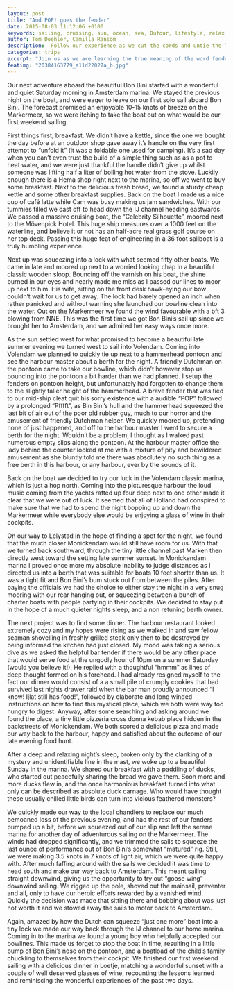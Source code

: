 ```yaml
---
layout: post
title: "And POP! goes the fender"
date: 2015-08-03 11:12:06 +0100
keywords: sailing, cruising, sun, ocean, sea, Dufour, lifestyle, relax, enjoy
author: Tom Doehler, Camilla Ransom
description:  Follow our experience as we cut the cords and untie the lines, leaving behind the buzz of our busy city lives, and immerse ourselves in a life of sailing, anchoring, boating and generally living a happy cruisers life.
categories: trips
excerpt: "Join us as we are learning the true meaning of the word fender bender while sailing to the cute dutch town of Monickendam."
featimg: "20384163779_a11d22027a_b.jpg"
---
```

Our next adventure aboard the beautiful Bon Bini started with a wonderful and quiet Saturday morning in Amsterdam marina. We stayed the previous night on the boat, and were eager to leave on our first solo sail aboard Bon Bini. The forecast promised an enjoyable 10-15 knots of breeze on the Markermeer, so we were itching to take the boat out on what would be our first weekend sailing.

First things first, breakfast. We didn’t have a kettle, since the one we bought the day before at an outdoor shop gave away it’s handle on the very first attempt to “unfold it” (it was a foldable one used for camping). It’s a sad day when you can’t even trust the build of a simple thing such as as a pot to heat water, and we were just thankful the handle didn’t give up whilst someone was lifting half a liter of boiling hot water from the stove. Luckily enough there is a Hema shop right next to the marina, so off we went to buy some breakfast. Next to the delicious fresh bread, we found a sturdy cheap kettle and some other breakfast supplies. Back on the boat I made us a nice cup of café latte while Cam was busy making us jam sandwiches. With our tummies filled we cast off to head down the IJ channel heading eastwards. We passed a massive cruising boat, the “Celebrity Silhouette”, moored next to the Mövenpick Hotel. This huge ship measures over a 1000 feet on the waterline, and believe it or not has an half-acre real grass golf course on her top deck. Passing this huge feat of engineering in a 36 foot sailboat is a truly humbling experience.

Next up was squeezing into a lock with what seemed fifty other boats. We came in late and moored up next to a worried looking chap in a beautiful classic wooden sloop. Bouncing off the varnish on his boat, the shine burned in our eyes and nearly made me miss as I passed our lines to moor up next to him. His wife, sitting on the front desk hawk-eying our bow couldn’t wait for us to get away. The lock had barely opened an inch when rather panicked and without warning she launched our bowline clean into the water.
Out on the Markermeer we found the wind favourable with a bft 3 blowing from NNE. This was the first time we got Bon Bini’s sail up since we brought her to Amsterdam, and we admired her easy ways once more.

As the sun settled west for what promised to become a beautiful late summer evening we turned west to sail into Volendam. Coming into Volendam we planned to quickly tie up next to a hammerhead pontoon and see the harbour master about a berth for the night. A friendly Dutchman on the pontoon came to take our bowline, which didn’t however stop us bouncing into the pontoon a bit harder than we had planned. I setup the fenders on pontoon height, but unfortunately had forgotten to change them to the slightly taller height of the hammerhead. A brave fender that was tied to our mid-ship cleat quit his sorry existence with a audible “POP” followed by a prolonged “Pfffft”, as Bin Bini’s hull and the hammerhead squeezed the last bit of air out of the poor old rubber guy, much to our horror and the amusement of friendly Dutchman helper. We quickly moored up, pretending none of just happened, and off to the harbour master I went to secure a berth for the night. Wouldn’t be a problem, I thought as I walked past numerous empty slips along the pontoon. At the harbour master office the lady behind the counter looked at me with a mixture of pity and bewildered amusement as she bluntly told me there was absolutely no such thing as a free berth in this harbour, or any harbour, ever by the sounds of it.

Back on the boat we decided to try our luck in the Volendam classic marina, which is just a hop north. Coming into the picturesque harbour the loud music coming from the yachts rafted up four deep next to one other made it clear that we were out of luck. It seemed that all of Holland had conspired to make sure that we had to spend the night bopping up and down the Markermeer while everybody else would be enjoying a glass of wine in their cockpits.

On our way to Lelystad in the hope of finding a spot for the night, we found that the much closer Monickendam would still have room for us. With that we turned back southward, through the tiny little channel past Marken then directly west toward the setting late summer sunset. In Monickendam marina I proved once more my absolute inability to judge distances as I directed us into a berth that was suitable for boats 10 feet shorter than us. It was a tight fit and Bon Bini’s bum stuck out from between the piles. After paying the officials we had the choice to either stay the night in a very snug mooring with our rear hanging out, or squeezing between a bunch of charter boats with people partying in their cockpits. We decided to stay put in the hope of a much quieter nights sleep, and a non retuning berth owner.

The next project was to find some dinner. The harbour restaurant looked extremely cozy and my hopes were rising as we walked in and saw fellow seaman shovelling in freshly grilled steak only then to be destroyed by being informed the kitchen had just closed. My mood was taking a serious dive as we asked the helpful bar tender if there would be any other place that would serve food at the ungodly hour of 10pm on a summer Saturday (would you believe it!). He replied with a thoughtful “hmmm” as lines of deep thought formed on his forehead. I had already resigned myself to the fact our dinner would consist of a a small pile of crumply cookies that had survived last nights drawer raid when the bar man proudly announced “I know! Ijlat still has food!”, followed by elaborate and long winded instructions on how to find this mystical place, which we both were way too hungry to digest. Anyway, after some searching and asking around we found the place, a tiny little pizzeria cross donna kebab place hidden in the backstreets of Monickendam. We both scored a delicious pizza and made our way back to the harbour, happy and satisfied about the outcome of our late evening food hunt.

After a deep and relaxing night’s sleep, broken only by the clanking of a mystery and unidentifiable line in the mast, we woke up to a beautiful Sunday in the marina. We shared our breakfast with a paddling of ducks, who started out peacefully sharing the bread we gave them. Soon more and more ducks flew in, and the once harmonious breakfast turned into what only can be described as absolute duck carnage. Who would have thought these usually chilled little birds can turn into vicious feathered monsters?

We quickly made our way to the local chandlers to replace our much bemoaned loss of the previous evening, and had the rest of our fenders pumped up a bit, before we squeezed out of our slip and left the serene marina for another day of adventurous sailing on the Markermeer. The winds had dropped significantly, and we trimmed the sails to squeeze the last ounce of performance out of Bon Bini’s somewhat “matured” rig. Still, we were making 3.5 knots in 7 knots of light air, which we were quite happy with.  After much faffing around with the sails we decided it was time to head south and make our way back to Amsterdam. This meant sailing straight downwind, giving us the opportunity to try out “goose wing” downwind sailing. We rigged up the pole, shoved out the mainsail, preventer and all, only to have our heroic efforts rewarded by a vanished wind. Quickly the decision was made that sitting there and bobbing about was just not worth it and we stowed away the sails to motor back to Amsterdam.

Again, amazed by how the Dutch can squeeze “just one more” boat into a tiny lock we made our way back through the IJ channel to our home marina. Coming in to the marina we found a young boy who helpfully accepted our bowlines. This made us forget to stop the boat in time, resulting in a little bump of Bon Bini’s nose on the pontoon, and a boatload of the child’s family chuckling to themselves from their cockpit. We finished our first weekend sailing with a delicious dinner in Loetje, matching a wonderful sunset with a couple of well deserved glasses of wine, recounting the lessons learned and reminiscing the wonderful experiences of the past two days.
